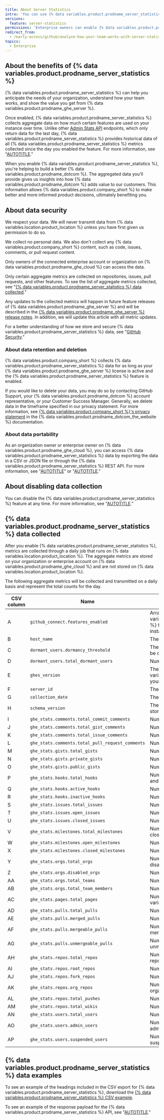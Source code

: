 ```yaml
---
title: About Server Statistics
intro: 'You can use {% data variables.product.prodname_server_statistics %} to analyze your own aggregate data from {% data variables.product.prodname_ghe_server %}, and help us improve {% data variables.product.company_short %} products.'
versions:
  feature: server-statistics
permissions: 'Enterprise owners can enable {% data variables.product.prodname_server_statistics %}.'
redirect_from:
  - /early-access/github/analyze-how-your-team-works-with-server-statistics/about-server-statistics
topics:
  - Enterprise
---
```


## About the benefits of {% data variables.product.prodname_server_statistics %}

{% data variables.product.prodname_server_statistics %} can help you anticipate the needs of your organization, understand how your team works, and show the value you get from {% data variables.product.prodname_ghe_server %}.

Once enabled, {% data variables.product.prodname_server_statistics %} collects aggregate data on how much certain features are used on your instance over time. Unlike other [Admin Stats API](/rest/enterprise-admin#admin-stats) endpoints, which only return data for the last day, {% data variables.product.prodname_server_statistics %} provides historical data of all {% data variables.product.prodname_server_statistics %} metrics collected since the day you enabled the feature. For more information, see "[AUTOTITLE](/admin/configuration/configuring-github-connect/enabling-server-statistics-for-your-enterprise)."

When you enable {% data variables.product.prodname_server_statistics %}, you're helping to build a better {% data variables.product.prodname_dotcom %}. The aggregated data you'll provide gives us insights into how {% data variables.product.prodname_dotcom %} adds value to our customers. This information allows {% data variables.product.company_short %} to make better and more informed product decisions, ultimately benefiting you.

## About data security

We respect your data. We will never transmit data from {% data variables.location.product_location %} unless you have first given us permission to do so.

We collect no personal data. We also don't collect any {% data variables.product.company_short %} content, such as code, issues, comments, or pull request content.

Only owners of the connected enterprise account or organization on {% data variables.product.prodname_ghe_cloud %} can access the data.

Only certain aggregate metrics are collected on repositories, issues, pull requests, and other features. To see the list of aggregate metrics collected, see "[{% data variables.product.prodname_server_statistics %} data collected](#server-statistics-data-collected)." 

Any updates to the collected metrics will happen in future feature releases of {% data variables.product.prodname_ghe_server %} and will be described in the [{% data variables.product.prodname_ghe_server %} release notes](/admin/release-notes). In addition, we will update this article with all metric updates.

For a better understanding of how we store and secure {% data variables.product.prodname_server_statistics %} data, see "[GitHub Security](https://github.com/security)."

### About data retention and deletion

{% data variables.product.company_short %} collects {% data variables.product.prodname_server_statistics %} data for as long as your {% data variables.product.prodname_ghe_server %} license is active and the {% data variables.product.prodname_server_statistics %} feature is enabled.

If you would like to delete your data, you may do so by contacting GitHub Support, your {% data variables.product.prodname_dotcom %} account representative, or your Customer Success Manager.  Generally, we delete data in the timeframe specified in our privacy statement. For more information, see [{% data variables.product.company_short %}'s privacy statement](/free-pro-team@latest/site-policy/privacy-policies/github-privacy-statement#data-retention-and-deletion-of-data) in the {% data variables.product.prodname_dotcom_the_website %} documentation.

### About data portability

As an organization owner or enterprise owner on {% data variables.product.prodname_ghe_cloud %}, you can access {% data variables.product.prodname_server_statistics %} data by exporting the data in a CSV or JSON file or through the {% data variables.product.prodname_server_statistics %} REST API. For more information, see "[AUTOTITLE](/admin/monitoring-activity-in-your-enterprise/analyzing-how-your-team-works-with-server-statistics/requesting-server-statistics-using-the-rest-api)" or "[AUTOTITLE](/admin/monitoring-activity-in-your-enterprise/analyzing-how-your-team-works-with-server-statistics/exporting-server-statistics)."

## About disabling data collection

You can disable the {% data variables.product.prodname_server_statistics %} feature at any time. For more information, see "[AUTOTITLE](/admin/configuration/configuring-github-connect/enabling-server-statistics-for-your-enterprise)."

## {% data variables.product.prodname_server_statistics %} data collected

After you enable {% data variables.product.prodname_server_statistics %}, metrics are collected through a daily job that runs on {% data variables.location.product_location %}. The aggregate metrics are stored on your organization or enterprise account on {% data variables.product.prodname_ghe_cloud %} and are not stored on {% data variables.location.product_location %}.

The following aggregate metrics will be collected and transmitted on a daily basis and represent the total counts for the day.

CSV column | Name | Description |
---------- | ---- | ----------- |
A	| `github_connect.features_enabled` | Array of {% data variables.product.prodname_github_connect %} features that are enabled for your instance (see "[AUTOTITLE](/admin/configuration/configuring-github-connect/about-github-connect#github-connect-features)" ) |
B	| `host_name` | The hostname for your instance |
C	| `dormant_users.dormancy_threshold` | The length of time a user must be inactive to be considered dormant |
D	| `dormant_users.total_dormant_users` | Number of dormant user accounts |
E	| `ghes_version` | The version of {% data variables.product.product_name %} that your instance is running |
F	| `server_id` | The UUID generated for your instance
G	| `collection_date` | The date the metrics were collected |
H	| `schema_version` | The version of the database schema used to store this data |
I	| `ghe_stats.comments.total_commit_comments` | Number of comments on commits |
J	| `ghe_stats.comments.total_gist_comments` | Number of comments on gists |
K	| `ghe_stats.comments.total_issue_comments` | Number of comments on issues | 
L	| `ghe_stats.comments.total_pull_request_comments` | Number of comments on pull requests |
M	| `ghe_stats.gists.total_gists` | Number of gists (both secret and public) |
N	| `ghe_stats.gists.private_gists` | Number of secret gists |
O	| `ghe_stats.gists.public_gists` | Number of public gists |
P	| `ghe_stats.hooks.total_hooks` | Number of pre-receive hooks (both active and inactive) |
Q	| `ghe_stats.hooks.active_hooks` | Number of active pre-receive hooks |
R	| `ghe_stats.hooks.inactive_hooks` | Number of inactive pre-receive hooks |
S	| `ghe_stats.issues.total_issues` | Number of issues (both open and closed) |
T	| `ghe_stats.issues.open_issues` | Number of open issues |
U	| `ghe_stats.issues.closed_issues` | Number of closed issues |
V	| `ghe_stats.milestones.total_milestones` | Number of milestones (both open and closed) |
W	| `ghe_stats.milestones.open_milestones` | Number of open milestones |
X	| `ghe_stats.milestones.closed_milestones` | Number of closed milestones |
Y	| `ghe_stats.orgs.total_orgs` | Number of organizations (both enabled and disabled) |
Z	| `ghe_stats.orgs.disabled_orgs` | Number of disabled organizations |
AA | `ghe_stats.orgs.total_teams` | Number of teams |
AB | `ghe_stats.orgs.total_team_members` | Number of team members |
AC | `ghe_stats.pages.total_pages` | Number of {% data variables.product.prodname_pages %} sites |
AD | `ghe_stats.pulls.total_pulls` | Number of pull requests |
AE | `ghe_stats.pulls.merged_pulls` | Number of merged pull requests |
AF | `ghe_stats.pulls.mergeable_pulls` | Number of pull requests that are currently mergeable |
AG | `ghe_stats.pulls.unmergeable_pulls` | Number of pull requests that are currently unmergeable |
AH | `ghe_stats.repos.total_repos` | Number of repositories (both upstream repositories and forks) |
AI | `ghe_stats.repos.root_repos` | Number of upstream repositories |
AJ | `ghe_stats.repos.fork_repos` | Number of forks |
AK | `ghe_stats.repos.org_repos` | Number of repositories owned by organizations |
AL | `ghe_stats.repos.total_pushes` | Number of pushes to repositories |
AM | `ghe_stats.repos.total_wikis` | Number of wikis |
AN | `ghe_stats.users.total_users` | Number of user accounts |
AO | `ghe_stats.users.admin_users` | Number of user accounts that are site administrators |
AP | `ghe_stats.users.suspended_users` | Number of user accounts that are suspended |

## {% data variables.product.prodname_server_statistics %} data examples

To see an example of the headings included in the CSV export for {% data variables.product.prodname_server_statistics %}, download the [{% data variables.product.prodname_server_statistics %} CSV example](/assets/server-statistics-csv-example.csv).

To see an example of the response payload for the {% data variables.product.prodname_server_statistics %} API, see "[AUTOTITLE](/admin/monitoring-activity-in-your-enterprise/analyzing-how-your-team-works-with-server-statistics/requesting-server-statistics-using-the-rest-api)."

